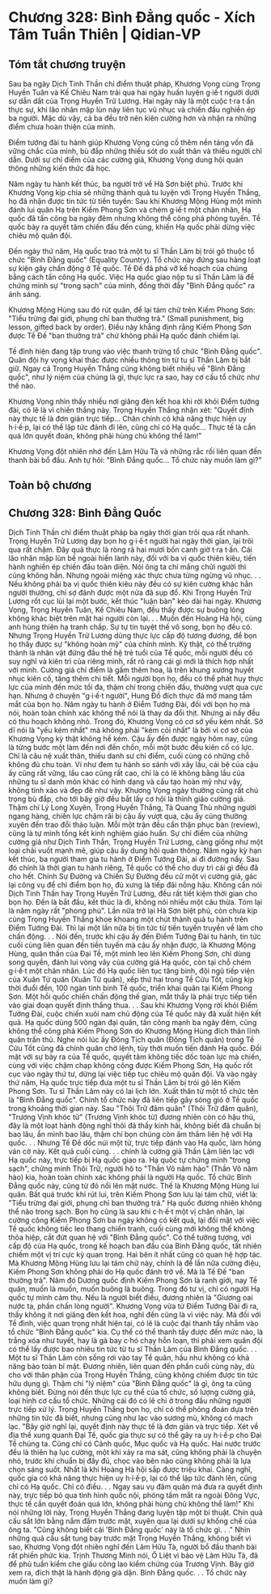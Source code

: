 # Chương 328: Bình Đẳng quốc - Xích Tâm Tuần Thiên | Qidian-VP

## Tóm tắt chương truyện

Sau ba ngày Dịch Tinh Thần chỉ điểm thuật pháp, Khương Vọng cùng Trọng Huyền Tuân và Kế Chiêu Nam trải qua hai ngày huấn luyện g·iế·t người dưới sự dẫn dắt của Trọng Huyền Trử Lương. Hai ngày này là một cuộc t·ra t·ấn thực sự, khi lão nhân mập lùn này liên tục vũ nhục và chiến đấu nghiền ép ba người. Mặc dù vậy, cả ba đều trở nên kiên cường hơn và nhận ra những điểm chưa hoàn thiện của mình.

Điểm tướng đài tu hành giúp Khương Vọng củng cố thêm nền tảng vốn đã vững chắc của mình, bù đắp những thiếu sót do xuất thân và thiếu người chỉ dẫn. Dưới sự chỉ điểm của các cường giả, Khương Vọng dung hội quán thông những kiến thức đã học.

Năm ngày tu hành kết thúc, ba người trở về Hà Sơn biệt phủ. Trước khi Khương Vọng kịp chia sẻ những thành quả tu luyện với Trọng Huyền Thắng, họ đã nhận được tin tức từ tiền tuyến: Sau khi Khương Mộng Hùng một mình đánh lui quân Hạ trên Kiếm Phong Sơn và chém g·iế·t một chân nhân, Hạ quốc đã tấn công ba ngày đêm nhưng không thể công phá phòng tuyến. Tề quốc bày ra quyết tâm chiến đấu đến cùng, khiến Hạ quốc phải dừng việc chiêu mộ quân đội.

Đến ngày thứ năm, Hạ quốc trao trả một tu sĩ Thần Lâm bị trói gô thuộc tổ chức "Bình Đẳng quốc" (Equality Country). Tổ chức này đứng sau hàng loạt sự kiện gây chấn động ở Tề quốc. Tề Đế đã phá vỡ kế hoạch của chúng bằng cách tấn công Hạ quốc. Việc Hạ quốc giao nộp tu sĩ Thần Lâm là để chứng minh sự "trong sạch" của mình, đồng thời đẩy "Bình Đẳng quốc" ra ánh sáng.

Khương Mộng Hùng sau đó rút quân, để lại tám chữ trên Kiếm Phong Sơn: "Tiểu trừng đại giới, phụng chỉ ban thưởng trả." (Small punishment, big lesson, gifted back by order). Điều này khẳng định rằng Kiếm Phong Sơn được Tề Đế "ban thưởng trả" chứ không phải Hạ quốc đánh chiếm lại.

Tề đình hiện đang tập trung vào việc thanh trừng tổ chức "Bình Đẳng quốc". Quân đội hy vọng khai thác được nhiều thông tin từ tu sĩ Thần Lâm bị bắt giữ. Ngay cả Trọng Huyền Thắng cũng không biết nhiều về "Bình Đẳng quốc", như lý niệm của chúng là gì, thực lực ra sao, hay cơ cấu tổ chức như thế nào.

Khương Vọng nhìn thấy nhiều nơi giăng đèn kết hoa khi rời khỏi Điểm tướng đài, có lẽ là vì chiến thắng này. Trọng Huyền Thắng nhận xét: "Quyết định này thực tế là đơn giản trực tiếp… Chân chính có khả năng thực hiện uy h·i·ế·p, lại có thể lập tức đánh đi lên, cũng chỉ có Hạ quốc… Thực tế là cần quá lớn quyết đoán, không phải hùng chủ không thể làm!"

Khương Vọng đột nhiên nhớ đến Lâm Hữu Tà và những rắc rối liên quan đến thanh bài bổ đầu. Anh tự hỏi: "Bình Đẳng quốc… Tổ chức này muốn làm gì?"

## Toàn bộ chương

## Chương 328: Bình Đẳng Quốc

Dịch Tinh Thần chỉ điểm thuật pháp ba ngày thời gian trôi qua rất nhanh.
Trọng Huyền Trử Lương dạy bọn họ g·i·ế·t người hai ngày thời gian, lại trôi qua rất chậm.
Đây quả thực là ròng rã hai mươi bốn canh giờ t·ra t·ấn.
Cái lão nhân mập lùn bề ngoài hiền lành này, đối với ba vị quốc thiên kiêu, tiến hành nghiền ép chiến đấu toàn diện.
Nói ông ta chỉ mắng chửi người thì cũng không hẳn.
Nhưng ngoài miệng xác thực chưa từng ngừng vũ nhục. . .
Nếu không phải ba vị quốc thiên kiêu này đều có sự kiên cường khác hẳn người thường, chỉ sợ đánh được một nửa đã sụp đổ.
Khi Trọng Huyền Trử Lương rốt cục lùi lại một bước, kết thúc "luận bàn" kéo dài hai ngày.
Khương Vọng, Trọng Huyền Tuân, Kế Chiêu Nam, đều thấy được sự buông lỏng không khác biệt trên mặt hai người còn lại. . .
Muốn đến Hoàng Hà hội, cùng anh hùng thiên hạ tranh chấp.
Sự tự tin tuyệt thế vô song, bọn họ đều có.
Nhưng Trọng Huyền Trử Lương dùng thực lực cấp độ tương đương, để bọn họ thấy được sự "không hoàn mỹ" của chính mình.
Kỳ thật, có thể trưởng thành là nhân vật đứng đầu thế hệ trẻ tuổi của Tề quốc, mỗi người đều có suy nghĩ và kiên trì của riêng mình, rất rõ ràng cái gì mới là thích hợp nhất với mình.
Cường giả chỉ điểm là gấm thêm hoa, là trên khung xương huyết nhục kiên cố, tăng thêm chi tiết.
Mỗi người bọn họ, đều có thể phát huy thực lực của mình đến mức tối đa, thậm chí trong chiến đấu, thường vượt qua cực hạn. Nhưng ở chuyện "g·i·ế·t người", Hung Đồ đích thực đã mở mang tầm mắt của bọn họ.
Năm ngày tu hành ở Điểm Tướng Đài, đối với bọn họ mà nói, hoàn toàn chính xác không thể nói là thay da đổi thịt. Nhưng ai nấy đều có thu hoạch không nhỏ.
Trong đó, Khương Vọng có cơ sở yếu kém nhất.
Sở dĩ nói là "yếu kém nhất" mà không phải "kém cỏi nhất" là bởi vì cơ sở của Khương Vọng kỳ thật không hề kém. Cậu ấy đến được ngày hôm nay, cũng là từng bước một làm đến nơi đến chốn, mỗi một bước đều kiên cố có lực. Chỉ là câu nệ xuất thân, thiếu danh sư chỉ điểm, cuối cùng có những chỗ không đủ chu toàn.
Ví như đem tu hành so sánh với xây lầu, cái bệ của cậu ấy cũng rất vững, lầu cao cũng rất cao, chỉ là có lẽ không bằng lầu của những tu sĩ danh môn khác có hình dạng và cấu tạo hoàn mỹ như vậy, không tinh xảo và đẹp đẽ như vậy.
Khương Vọng ngày thường cũng rất chú trọng bù đắp, cho tới bây giờ đều bắt lấy cơ hội là thỉnh giáo cường giả. Thậm chí Lý Long Xuyên, Trọng Huyền Thắng, Tả Quang Thù những người ngang hàng, chiến lực chậm rãi bị cậu ấy vượt qua, cậu ấy cũng thường xuyên đến trao đổi thảo luận.
Mỗi một trận đều cẩn thận phục bàn (review), cũng là tự mình tổng kết kinh nghiệm giáo huấn.
Sự chỉ điểm của những cường giả như Dịch Tinh Thần, Trọng Huyền Trử Lương, càng giống như một loại chải vuốt mạnh mẽ, giúp cậu ấy dung hội quán thông.
Năm ngày kỳ hạn kết thúc, ba người tham gia tu hành ở Điểm Tướng Đài, ai đi đường nấy.
Sau đó chính là thời gian tu hành riêng, Tề quốc có thể cho duy trì cái gì đều đã cho hết. Chính Sự Đường và Chiến Sự Đường đều cử một vị cường giả, gác lại công vụ để chỉ điểm bọn họ, đủ xưng là tiếp đãi nồng hậu.
Không cần nói Dịch Tinh Thần hay Trọng Huyền Trử Lương, đều rất tiết kiệm thời gian cho bọn họ. Đến là bắt đầu, kết thúc là đi, không nói nhiều một câu thừa.
Tóm lại là năm ngày rất "phong phú".
Lần nữa trở lại Hà Sơn biệt phủ, còn chưa kịp cùng Trọng Huyền Thắng khoe khoang một chút thành quả tu hành trên Điểm Tướng Đài. Thì lại một lần nữa bị tin tức từ tiền tuyến truyền về làm cho chấn động. . .
Nói đến, trước khi cậu ấy đến Điểm Tướng Đài tu hành, tin tức cuối cùng liên quan đến tiền tuyến mà cậu ấy nhận được, là Khương Mộng Hùng, quân thần của Đại Tề, một mình leo lên Kiếm Phong Sơn, chỉ dùng song quyền, đánh lui vòng vây của cường giả Hạ quốc, còn tại chỗ chém g·i·ế·t một chân nhân.
Lúc đó Hạ quốc liên tục tăng binh, đội ngũ tiếp viện của Xuân Tử quân (Xuân Tử quân), xếp thứ hai trong Tề Cửu Tốt, cũng kịp thời đuổi đến, 100 ngàn tinh binh Tề quốc, triển khai quân tại Kiếm Phong Sơn. Một hồi quốc chiến chấn động thế gian, mắt thấy là phải trực tiếp tiến vào giai đoạn quyết định thắng thua. . .
Sau khi Khương Vọng rời khỏi Điểm Tướng Đài, cuộc chiến xuôi nam chủ động của Tề quốc này đã xuất hiện kết quả.
Hạ quốc dùng 500 ngàn đại quân, tấn công mạnh ba ngày đêm, cũng không thể công phá Kiếm Phong Sơn do Khương Mộng Hùng đích thân lĩnh quân trấn thủ.
Nghe nói lúc ấy Đông Tịch quân (Đông Tịch quân) trong Tề Cửu Tốt cũng đã chỉnh quân chờ lệnh, tùy thời muốn tiến đánh Hạ quốc.
Đối mặt với sự bày ra của Tề quốc, quyết tâm không tiếc dốc toàn lực mà chiến, cùng với việc chậm chạp không công được Kiếm Phong Sơn, Hạ quốc rốt cục vào ngày thứ tư, dừng lại việc tiếp tục chiêu mộ quân đội.
Và vào ngày thứ năm, Hạ quốc trực tiếp đưa một tu sĩ Thần Lâm bị trói gô lên Kiếm Phong Sơn.
Tu sĩ Thần Lâm này có lai lịch lớn.
Xuất thân từ một tổ chức tên là "Bình Đẳng quốc".
Chính tổ chức này đã liên tiếp gây sóng gió ở Tề quốc trong khoảng thời gian này.
Sau "Thôi Trữ đâm quân" (Thôi Trữ đâm quân), "Trương Vịnh khóc từ" (Trương Vịnh khóc từ) đương nhiên còn có hậu thủ, đây là một loạt hành động nghĩ thôi đã thấy kinh hãi, không biết đã chuẩn bị bao lâu, ẩn mình bao lâu, thậm chí bọn chúng còn âm thầm liên hệ với Hạ quốc. . .
Nhưng Tề Đế dốc núi một tử, trực tiếp đánh vào Hạ quốc, làm hỏng ván cờ này.
Kết quả cuối cùng. . . chính là cường giả Thần Lâm liên lạc với Hạ quốc này, trực tiếp bị Hạ quốc giao ra.
Hạ quốc tự chứng minh "trong sạch", chứng minh Thôi Trữ, người hô to "Thần Võ năm hào" (Thần Võ năm hào) kia, hoàn toàn chính xác không phải là người Hạ quốc. Tổ chức Bình Đẳng quốc này, cũng từ đó nổi lên mặt nước.
Thế là Khương Mộng Hùng lui quân.
Bất quá trước khi rút lui, trên Kiếm Phong Sơn lưu lại tám chữ, viết là:
"Tiểu trừng đại giới, phụng chỉ ban thưởng trả."
Hạ quốc đương nhiên không thể nào trong sạch. Bọn họ cũng là sau khi c·h·ế·t một vị chân nhân, lại cường công Kiếm Phong Sơn ba ngày không có kết quả, lại đối mặt với việc Tề quốc không tiếc leo thang chiến tranh, cuối cùng mới không thể không thỏa hiệp, cắt đứt quan hệ với "Bình Đẳng quốc".
Có thể tưởng tượng, với cấp độ của Hạ quốc, trong kế hoạch ban đầu của Bình Đẳng quốc, tất nhiên chiếm một vị trí cực kỳ quan trọng. Hai bên ít nhất cũng có quan hệ hợp tác.
Mà Khương Mộng Hùng lưu lại tám chữ này, chính là để lần nữa cường điệu, Kiếm Phong Sơn không phải do Hạ quốc đánh trở về. Mà là Tề Đế "ban thưởng trả".
Năm đó Dương quốc định Kiếm Phong Sơn là ranh giới, nay Tề quân, muốn là muốn, muốn buông là buông.
Trong đó tư vị, chỉ có người Hạ quốc tự mình cảm thụ.
Nếu là người biết điều, đương nhiên là "Giương oai nước ta, phấn chấn lòng người".
Khương Vọng vừa từ Điểm Tướng Đài đi ra, thấy không ít nơi giăng đèn kết hoa, nghĩ đến cũng là vì việc này.
Mà đối với Tề đình, việc quan trọng nhất hiện tại, có lẽ là cuộc đại thanh tẩy nhắm vào tổ chức "Bình Đẳng quốc" kia.
Cụ thể có thể thanh tẩy được đến mức nào, là trắng xóa như tuyết, hay là gà bay c·hó chạy hỗn loạn, thì phải xem quân đội có thể lấy được bao nhiêu tin tức từ tu sĩ Thần Lâm của Bình Đẳng quốc. . .
Một tu sĩ Thần Lâm còn sống rơi vào tay Tề quân, hầu như không có khả năng bảo toàn bí mật.
Đương nhiên, liên quan đến phần cuối cùng này, dù cho với thân phận của Trọng Huyền Thắng, cũng không chiếm được tin tức hữu dụng gì.
Thậm chí "lý niệm" của "Bình Đẳng quốc" là gì, ông ta cũng không biết. Đừng nói đến thực lực cụ thể của tổ chức, số lượng cường giả, loại hình cơ cấu tổ chức.
Những cái đó có lẽ chỉ ở trong đầu những người trực tiếp xử lý.
Trọng Huyền Thắng bọn họ, chỉ có thể phỏng đoán dựa trên những tin tức đã biết, nhưng cũng như lạc vào sương mù, không có mạch lạc.
"Bây giờ nghĩ lại, quyết định này thực tế là đơn giản và trực tiếp. Xét về địa thế xung quanh Đại Tề, quốc gia thực sự có thể gây ra uy h·i·ế·p cho Đại Tề chúng ta. Cũng chỉ có Cảnh quốc, Mục quốc và Hạ quốc.
Hai nước trước đều là thiên hạ lục cường, một khi xảy ra ma sát, cũng không phải là chuyện nhỏ, trước khi chuẩn bị đầy đủ, chọc vào bên nào cũng không phải là lựa chọn sáng suốt. Nhất là khi Hoàng Hà hội sắp được triệu khai.
Càng nghĩ, quốc gia có khả năng thực hiện uy h·i·ế·p, lại có thể lập tức đánh lên, cũng chỉ có Hạ quốc.
Chỉ có điều. . . Ngay sau vụ đâm quân mà đưa ra quyết định này, trực tiếp bỏ qua tình hình quốc nội, phóng tầm mắt ra ngoài Đông Vực, thực tế cần quyết đoán quá lớn, không phải hùng chủ không thể làm!"
Khi nói những lời này, Trọng Huyền Thắng đang luyện tập một bí thuật.
Chín quả cầu sắt lớn bằng nắm đấm trước mặt, xuyên qua lại dưới sự khống chế của ông ta.
"Cũng không biết cái 'Bình Đẳng quốc' này là tổ chức gì. . ."
Nhìn những quả cầu sắt tung bay trước mặt Trọng Huyền Thắng, không biết vì sao, Khương Vọng đột nhiên nghĩ đến Lâm Hữu Tà, người bổ đầu thanh bài rất phiền phức kia.
Trịnh Thương Minh nói, Ô Liệt vì bảo vệ Lâm Hữu Tà, đã để phủ tuần kiểm che giấu công lao kiểm chứng của Trương Vịnh.
Bây giờ xem ra, đích thật là hành động già dặn.
Bình Đẳng quốc. . .
Tổ chức này muốn làm gì?